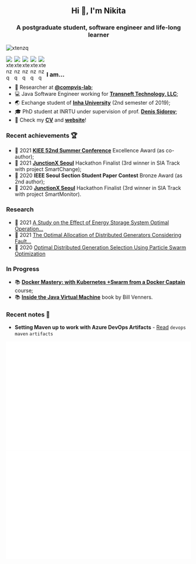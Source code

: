 <h2 align="center">Hi 👋, I'm Nikita</h2>
<h3 align="center">A postgraduate student, software engineer and life-long learner</h3>

<p align="left"> <img src="https://komarev.com/ghpvc/?username=xtenzq&label=Profile%20views&color=0e75b6&style=flat" alt="xtenzq" /> </p>

<a href="https://twitter.com/xtenzq" target="blank"><img align="left" src="icons/twitter.svg" alt="xtenzq" width="22px" /></a>
<a href="https://linkedin.com/in/xtenzq" target="blank"><img align="left" src="icons/linkedin.svg" alt="xtenzq" width="22px" /></a>
<a href="https://fb.com/nrusetski" target="blank"><img align="left" src="icons/facebook.svg" alt="xtenzq" width="22px" /></a>
<a href="https://instagram.com/nrusetski" target="blank"><img align="left" src="icons/instagram.svg" alt="xtenzq" width="22px" /></a>
<a href="https://www.leetcode.com/xtenzq" target="blank"><img align="left" src="icons/leetcode.svg" alt="xtenzq" width="22px" /></a>
<br />
### I am...
* 🔬 Researcher at **[@compvis-lab](https://github.com/compvis-lab)**;
* 💻 Java Software Engineer working for **[Transneft Technology, LLC](https://en.transneft.ru/subsidiaries-company/service-company/transneft-technology-llc/)**;
* 🌏 Exchange student of **[Inha University](https://eng.inha.ac.kr/)** (2nd semester of 2019);
* 🎓 PhD student at INRTU under supervision of prof. **[Denis Sidorov](http://www.mathnet.ru/eng/person17845)**;
* 📄 Check my **[CV](https://github.com/xtenzQ/latex-simple-cv/blob/main/cv.pdf)** and **[website](https://rusetskii.dev/)**!

### Recent achievements 🏆
* 📃 2021 **[KIEE 52nd Summer Conference](https://conf.kiee.or.kr/)** Excellence Award (as co-author);
* 🥉 2021 **[JunctionX Seoul](https://app.hackjunction.com/events/junctionx-seoul)** Hackathon Finalist (3rd winner in SIA Track with project SmartChange);
* 🥉 2020 **IEEE Seoul Section Student Paper Contest** Bronze Award (as 2nd author);
* 🥉 2020 **[JunctionX Seoul](https://app.hackjunction.com/events/junctionx-seoul)** Hackathon Finalist (3rd winner in SIA Track with project SmartMonitor).

### Research

* 📄 2021 [A Study on the Effect of Energy Storage System Optimal Operation...](https://www.researchgate.net/publication/353072993_A_Study_on_the_Effect_of_Energy_Storage_System_Optimal_Operation_with_Distributed_Generators_on_System_Reliability)
* 📄 2021 [The Optimal Allocation of Distributed Generators Considering Fault...](https://www.researchgate.net/publication/348445556_The_Optimal_Allocation_of_Distributed_Generators_Considering_Fault_Current_and_Levelized_Cost_of_Energy_Using_the_Particle_Swarm_Optimization_Method)
* 📄 2020 [Optimal Distributed Generation Selection Using Particle Swarm Optimization](https://www.researchgate.net/publication/344692175_Optimal_Distributed_Generation_Selection_Using_Particle_Swarm_Optimization)

### In Progress
* 📚 **[Docker Mastery: with Kubernetes +Swarm from a Docker Captain](https://www.udemy.com/course/docker-mastery)** course;
* 📚 **[Inside the Java Virtual Machine](https://www.amazon.com/Inside-Java-2-Virtual-Machine/dp/0071350934)** book by Bill Venners.

### Recent notes 📝

* **Setting Maven up to work with Azure DevOps Artifacts** - [Read](https://github.com/xtenzQ/dev-notes/blob/main/azure-devops/setting-maven-up-artifacts.md) `devops` `maven` `artifacts`

![](https://raw.githubusercontent.com/xtenzQ/github-stats-transparent/output/generated/overview.svg)
![](https://raw.githubusercontent.com/xtenzQ/github-stats-transparent/output/generated/languages.svg)
